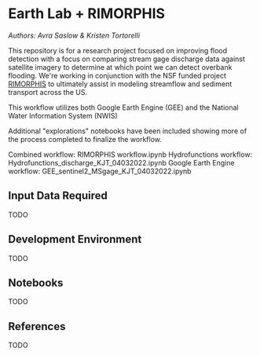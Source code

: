 # Earth Lab + RIMORPHIS

_Authors: Avra Saslow & Kristen Tortorelli_

This repository is for a research project focused on improving flood detection with a focus on comparing stream gage discharge data against satellite imagery to determine at which point we can detect overbank flooding. We're working in conjunction with the NSF funded project [RIMORPHIS](https://rimorphis.org/) to ultimately assist in modeling streamflow and sediment transport across the US.

This workflow utilizes both Google Earth Engine (GEE) and the National Water Information System (NWIS)

Additional "explorations" notebooks have been included showing more of the process completed to finalize the workflow.

Combined workflow: RIMORPHIS workflow.ipynb
Hydrofunctions workflow: Hydrofunctions_discharge_KJT_04032022.ipynb
Google Earth Engine workflow: GEE_sentinel2_MSgage_KJT_04032022.ipynb

## Input Data Required
TODO

## Development Environment
TODO

## Notebooks
TODO

## References
TODO
